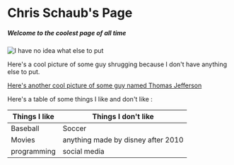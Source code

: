 # Chris Schaub's Page

##### Welcome to **_the coolest page of all time_**

![I have no idea what else to put](https://imgs.search.brave.com/Ivp99Z9DXU8PzCXW8BCuqKWWg2HH6OOSW44JPDhA5xE/rs:fit:860:0:0/g:ce/aHR0cHM6Ly93d3cu/c29mdHdhcmV0ZXN0/aW5naGVscC5jb20v/d3AtY29udGVudC9x/YS91cGxvYWRzLzIw/MjIvMDMvaXN0b2Nr/cGhvdG8tMTE1Nzk2/NjM2Ni02MTJ4NjEy/LTEuanBn)

Here's a cool picture of some guy shrugging because I don't have anything else to put.

[Here's another cool picture of some guy named Thomas Jefferson](https://imgs.search.brave.com/T4TtZb-yRRPmXQIYQ1uHAodUD6AhINbi97zEvgTRVPY/rs:fit:500:0:0/g:ce/aHR0cDovL210di1t/YWluLWFzc2V0cy5t/b3VudHZlcm5vbi5v/cmcvZmlsZXMvcmVz/b3VyY2VzL21lZGl1/bV9qZWZmZXJzb25f/cGVhbGUuanBn)

Here's a table of some things I like and don't like :

Things I like | Things I don't like |
--------------|---------------------|
Baseball      | Soccer              |
Movies        | anything made by disney after 2010
programming   | social media
